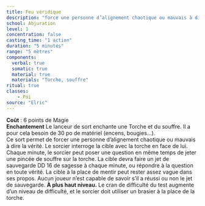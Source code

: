 ```yaml
---
title: Feu véridique
description: "force une personne d’alignement chaotique ou mauvais à dire la vérité"
school: Abjuration
level: 1
concentration: false
casting_time: "1 action"
duration: "5 minutes"
range: "5 mètres"
components:
  verbal: true
  somatic: true
  material: true
  materials: "Torche, souffre"
ritual: true
classes:
    - Foi
source: "Elric"
---
```

**Coût** : 6 points de Magie  
**Enchantement** Le lanceur de sort enchante une Torche et du souffre. Il a pour cela besoin de 30 po de matériel (encens, bougies...).  
Ce sort permet de forcer une personne d’alignement chaotique ou mauvais à dire la vérité. Le sorcier interroge la cible avec la torche en face de lui. Chaque minute, le sorcier peut poser une question en même temps de jeter une pincée de souffre sur la torche. La cible devra faire un jet de sauvegarde DD 16 de sagesse à chaque minute, ou répondre à la question en toute vérité. La cible à la place de mentir peut rester assez vague dans ses propos. Aucun joueur n’est capable de savoir s’il a réussi ou non le jet de sauvegarde.
**À plus haut niveau.** Le cran de difficulté du test augmente d’un niveau de difficulté, et le sorcier doit utiliser un brasier à la place de la torche.  
